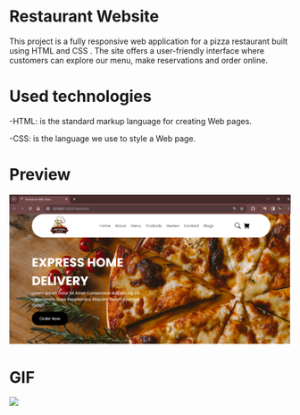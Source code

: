 # Restaurant Website
This project is a fully responsive web application for a pizza restaurant built using HTML and CSS . The site offers a user-friendly interface where customers can explore our menu, make reservations and order online.

# Used technologies 
-HTML: is the standard markup language for creating Web pages.

-CSS: is the language we use to style a Web page.

# Preview

![](Restaurant.png)


# GIF

![](RestaurantW.gif)

